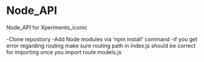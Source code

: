 # Node_API
Node_API for Xperiments_iconic

-Clone repostiory
-Add Node modules via 'npm install' command
-if you get error regarding routing make sure routing path in index.js should be correct for importing once you import route models.js

